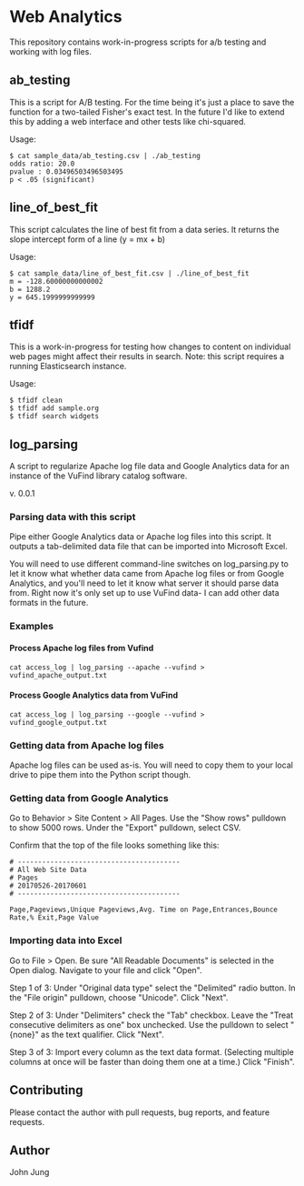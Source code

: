 # Web Analytics

This repository contains work-in-progress scripts for a/b testing and working
with log files. 

## ab_testing

This is a script for A/B testing. For the time being it's just a place to save
the function for a two-tailed Fisher's exact test. In the future I'd like to
extend this by adding a web interface and other tests like chi-squared.

Usage:

```console
$ cat sample_data/ab_testing.csv | ./ab_testing
odds ratio: 20.0
pvalue : 0.03496503496503495
p < .05 (significant)
```

## line_of_best_fit

This script calculates the line of best fit from a data series. It returns the
slope intercept form of a line (y = mx + b)

Usage:

```console
$ cat sample_data/line_of_best_fit.csv | ./line_of_best_fit 
m = -128.60000000000002
b = 1288.2
y = 645.1999999999999
```

## tfidf

This is a work-in-progress for testing how changes to content on individual
web pages might affect their results in search. Note: this script requires
a running Elasticsearch instance. 

Usage:

```console
$ tfidf clean
$ tfidf add sample.org
$ tfidf search widgets
```

## log_parsing

A script to regularize Apache log file data and Google Analytics data for an
instance of the VuFind library catalog software.

v. 0.0.1

### Parsing data with this script

Pipe either Google Analytics data or Apache log files into this script. It
outputs a tab-delimited data file that can be imported into Microsoft Excel. 

You will need to use different command-line switches on log_parsing.py to let
it know what whether data came from Apache log files or from Google Analytics, 
and you'll need to let it know what server it should parse data from. Right now
it's only set up to use VuFind data- I can add other data formats in the future. 

### Examples

#### Process Apache log files from Vufind

```
cat access_log | log_parsing --apache --vufind > vufind_apache_output.txt
```

#### Process Google Analytics data from VuFind
```
cat access_log | log_parsing --google --vufind > vufind_google_output.txt
```

### Getting data from Apache log files

Apache log files can be used as-is. You will need to copy them to your local
drive to pipe them into the Python script though. 

### Getting data from Google Analytics

Go to Behavior > Site Content > All Pages. 
Use the "Show rows" pulldown to show 5000 rows. 
Under the "Export" pulldown, select CSV. 

Confirm that the top of the file looks something like this:

```
# ----------------------------------------
# All Web Site Data
# Pages
# 20170526-20170601
# ----------------------------------------

Page,Pageviews,Unique Pageviews,Avg. Time on Page,Entrances,Bounce Rate,% Exit,Page Value
```

### Importing data into Excel

Go to File > Open.
Be sure "All Readable Documents" is selected in the Open dialog. 
Navigate to your file and click "Open". 

Step 1 of 3:
Under "Original data type" select the "Delimited" radio button. 
In the "File origin" pulldown, choose "Unicode". 
Click "Next". 

Step 2 of 3:
Under "Delimiters" check the "Tab" checkbox. 
Leave the "Treat consecutive delimiters as one" box unchecked.
Use the pulldown to select "{none}" as the text qualifier.
Click "Next".

Step 3 of 3:
Import every column as the text data format. (Selecting multiple columns at
once will be faster than doing them one at a time.) 
Click "Finish". 

## Contributing

Please contact the author with pull requests, bug reports, and feature
requests.

## Author

John Jung
